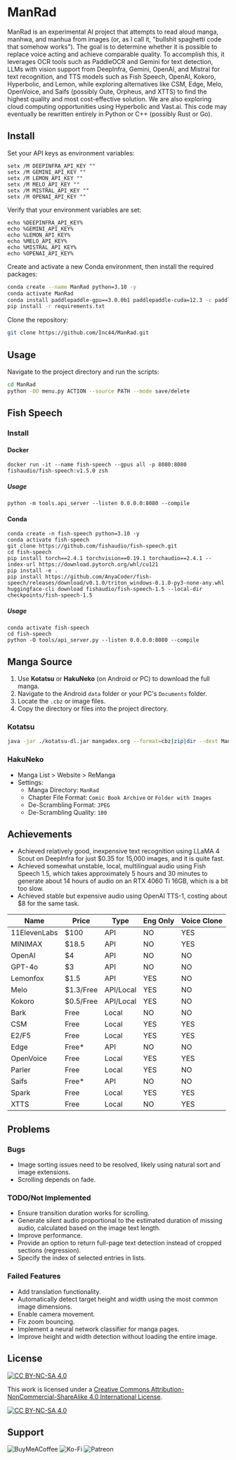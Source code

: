 # ManRad

ManRad is an experimental AI project that attempts to read aloud manga, manhwa, and manhua from images (or, as I call it, "bullshit spaghetti code that somehow works"). The goal is to determine whether it is possible to replace voice acting and achieve comparable quality. To accomplish this, it leverages OCR tools such as PaddleOCR and Gemini for text detection, LLMs with vision support from DeepInfra, Gemini, OpenAI, and Mistral for text recognition, and TTS models such as Fish Speech, OpenAI, Kokoro, Hyperbolic, and Lemon, while exploring alternatives like CSM, Edge, Melo, OpenVoice, and Saifs (possibly Oute, Orpheus, and XTTS) to find the highest quality and most cost-effective solution. We are also exploring cloud computing opportunities using Hyperbolic and Vast.ai. This code may eventually be rewritten entirely in Python or C++ (possibly Rust or Go).

## Install

Set your API keys as environment variables:
```batch
setx /M DEEPINFRA_API_KEY ""
setx /M GEMINI_API_KEY ""
setx /M LEMON_API_KEY ""
setx /M MELO_API_KEY ""
setx /M MISTRAL_API_KEY ""
setx /M OPENAI_API_KEY ""
```

Verify that your environment variables are set:
```batch
echo %DEEPINFRA_API_KEY%
echo %GEMINI_API_KEY%
echo %LEMON_API_KEY%
echo %MELO_API_KEY%
echo %MISTRAL_API_KEY%
echo %OPENAI_API_KEY%
```

Create and activate a new Conda environment, then install the required packages:
```bash
conda create --name ManRad python=3.10 -y
conda activate ManRad
conda install paddlepaddle-gpu==3.0.0b1 paddlepaddle-cuda=12.3 -c paddle -c nvidia -y
pip install -r requirements.txt
```

Clone the repository:
```bash
git clone https://github.com/Inc44/ManRad.git
```

## Usage

Navigate to the project directory and run the scripts:
```bash
cd ManRad
python -OO menu.py ACTION --source PATH --mode save/delete
```

## Fish Speech

### Install

#### Docker

```
docker run -it --name fish-speech --gpus all -p 8080:8080 fishaudio/fish-speech:v1.5.0 zsh
```

##### Usage

```
python -m tools.api_server --listen 0.0.0.0:8080 --compile
```

#### Conda
```
conda create -n fish-speech python=3.10 -y
conda activate fish-speech
git clone https://github.com/fishaudio/fish-speech.git
cd fish-speech
pip install torch==2.4.1 torchvision==0.19.1 torchaudio==2.4.1 --index-url https://download.pytorch.org/whl/cu121
pip install -e .
pip install https://github.com/AnyaCoder/fish-speech/releases/download/v0.1.0/triton_windows-0.1.0-py3-none-any.whl
huggingface-cli download fishaudio/fish-speech-1.5 --local-dir checkpoints/fish-speech-1.5
```

##### Usage

```
conda activate fish-speech
cd fish-speech
python -O tools/api_server.py --listen 0.0.0.0:8080 --compile
```

## Manga Source

1. Use **Kotatsu** or **HakuNeko** (on Android or PC) to download the full manga.
2. Navigate to the Android `data` folder or your PC's `Documents` folder.
3. Locate the `.cbz` or image files.
4. Copy the directory or files into the project directory.

### Kotatsu

```bash
java -jar ./kotatsu-dl.jar mangadex.org --format=cbz|zip|dir --dest ManRad
```

### HakuNeko

- Manga List > Website > ReManga
- Settings:
    - Manga Directory: `ManRad`
    - Chapter File Format: `Comic Book Archive` or `Folder with Images`
    - De-Scrambling Format: `JPEG`
    - De-Scrambling Quality: `100`

## Achievements

- Achieved relatively good, inexpensive text recognition using LLaMA 4 Scout on DeepInfra for just $0.35 for 15,000 images, and it is quite fast.
- Achieved somewhat unstable, local, multilingual audio using Fish Speech 1.5, which takes approximately 5 hours and 30 minutes to generate about 14 hours of audio on an RTX 4060 Ti 16GB, which is a bit too slow.
- Achieved stable but expensive audio using OpenAI TTS-1, costing about $8 for the same task.

| Name        | Price      | Type       | Eng Only | Voice Clone |
|-------------|------------|------------|----------|-------------|
| 11ElevenLabs| $100       | API        | NO       | YES         |
| MINIMAX     | $18.5      | API        | NO       | YES         |
| OpenAI      | $4         | API        | NO       | NO          |
| GPT-4o      | $3         | API        | NO       | NO          |
| Lemonfox    | $1.5       | API        | YES      | NO          |
| Melo        | $1.3/Free  | API/Local  | YES      | NO          |
| Kokoro      | $0.5/Free  | API/Local  | YES      | NO          |
| Bark        | Free       | Local      | NO       | NO          |
| CSM         | Free       | Local      | YES      | YES         |
| E2/F5       | Free       | Local      | YES      | YES         |
| Edge        | Free*      | API        | NO       | NO          |
| OpenVoice   | Free       | Local      | YES      | YES         |
| Parler      | Free       | Local      | YES      | NO          |
| Saifs       | Free*      | API        | NO       | NO          |
| Spark       | Free       | Local      | YES      | YES         |
| XTTS        | Free       | Local      | NO       | YES         |

## Problems

### Bugs

- Image sorting issues need to be resolved, likely using natural sort and image extensions.
- Scrolling depends on fade.

### TODO/Not Implemented

- Ensure transition duration works for scrolling.
- Generate silent audio proportional to the estimated duration of missing audio, calculated based on the image text length.
- Improve performance.
- Provide an option to return full-page text detection instead of cropped sections (regression).
- Specify the index of selected entries in lists.

### Failed Features

- Add translation functionality.
- Automatically detect target height and width using the most common image dimensions.
- Enable camera movement.
- Fix zoom bouncing.
- Implement a neural network classifier for manga pages.
- Improve height and width detection without loading the entire image.

## License

[![CC BY-NC-SA 4.0][cc-by-nc-sa-shield]][cc-by-nc-sa]

This work is licensed under a
[Creative Commons Attribution-NonCommercial-ShareAlike 4.0 International License][cc-by-nc-sa].

[![CC BY-NC-SA 4.0][cc-by-nc-sa-image]][cc-by-nc-sa]

[cc-by-nc-sa]: http://creativecommons.org/licenses/by-nc-sa/4.0/
[cc-by-nc-sa-image]: https://licensebuttons.net/l/by-nc-sa/4.0/88x31.png
[cc-by-nc-sa-shield]: https://img.shields.io/badge/License-CC%20BY--NC--SA%204.0-lightgrey.svg

## Support

![BuyMeACoffee](https://img.shields.io/badge/Buy%20Me%20a%20Coffee-ffdd00?style=for-the-badge&logo=buy-me-a-coffee&logoColor=black)
![Ko-Fi](https://img.shields.io/badge/Ko--fi-F16061?style=for-the-badge&logo=ko-fi&logoColor=white)
![Patreon](https://img.shields.io/badge/Patreon-F96854?style=for-the-badge&logo=patreon&logoColor=white)